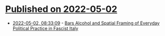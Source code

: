 # [Published on 2022-05-02](index.md)

* [2022-05-02, 08:33:09](https://news.ycombinator.com/item?id=31232625) - [Bars Alcohol and Spatial Framing of Everyday Political Practice in Fascist Italy](https://journals.sagepub.com/doi/full/10.1177/02656914221085131)
